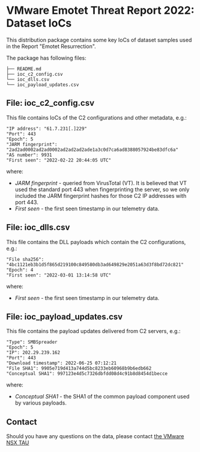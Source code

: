 # VMware Emotet Threat Report 2022: Dataset IoCs

This distribution package contains some key IoCs of dataset samples used in the Report "Emotet Resurrection".

The package has following files:

```
├── README.md
├── ioc_c2_config.csv
└── ioc_dlls.csv
└── ioc_payload_updates.csv
```

## File: ioc_c2_config.csv
This file contains IoCs of the C2 configurations and other metadata, e.g.:
```
"IP address": "61.7.231[.]229"
"Port": 443
"Epoch": 5
"JARM fingerprint": "2ad2ad0002ad2ad0002ad2ad2ad2ade1a3c0d7ca6ad8388057924be83dfc6a"
"AS number": 9931
"First seen": "2022-02-22 20:44:05 UTC"
```
where:
* _JARM fingerprint_ - queried from VirusTotal (VT). It is believed that VT used the standard port 443 when fingerprinting the server, so we only included the JARM fingerprint hashes for those C2 IP addresses with port 443.
* _First seen_ - the first seen timestamp in our telemetry data.

## File: ioc_dlls.csv
This file contains the DLL payloads which contain the C2 configurations, e.g.:
```
"File sha256": "4bc1121eb3b1d5f865d219100c849580db3ad649829e2051a63d3f8bd72dc821"
"Epoch": 4
"First seen": "2022-03-01 13:14:58 UTC"
```
where:
* _First seen_ - the first seen timestamp in our telemetry data.

## File: ioc_payload_updates.csv
This file contains the payload updates delivered from C2 servers, e.g.:
```
"Type": SMBSpreader
"Epoch": 5
"IP": 202.29.239.162
"Port": 443
"Download timestamp": 2022-06-25 07:12:21
"File SHA1": 9905e719d413a744d5bc8233eb60968b9b6edb662
"Conceptual SHA1": 997123e4d5c7326dbfdd08d4c91b8d8454d1becce
```
where:
* _Conceptual SHA1_ - the SHA1 of the common payload component used by various payloads.

## Contact
Should you have any questions on the data, please contact [the VMware NSX TAU](mailto:threat-intelligence-team@groups.vmware.com?subject=[GitHub]Emotet%20C2%20Configuration%20Extraction%20and%20Analysis:%20Dataset%20IoCs)
